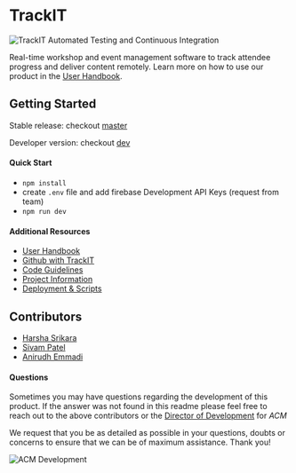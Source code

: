 # TrackIT

![TrackIT Automated Testing and Continuous Integration](https://github.com/acmutd/TrackIT/workflows/TrackIT%20Automated%20Testing%20and%20Continuous%20Integration/badge.svg)

Real-time workshop and event management software to track attendee progress and deliver content remotely. Learn more on how to use our product in the [User Handbook](./docs/handbook.md).

## Getting Started

Stable release: checkout [master](https://github.com/acmutd/TrackIT/tree/master)

Developer version: checkout [dev](https://github.com/acmutd/TrackIT/tree/dev)

#### Quick Start

- `npm install`
- create `.env` file and add firebase Development API Keys (request from team)
- `npm run dev`

#### Additional Resources

 - [User Handbook](./docs/Handbook.md)
 - [Github with TrackIT](docs/Github.md)
 - [Code Guidelines](./docs/Guidelines.md)
 - [Project Information](docs/Project.md)
 - [Deployment & Scripts](docs/Deployment.md)

## Contributors

- [Harsha Srikara](https://harshasrikara.com)
- [Sivam Patel]()
- [Anirudh Emmadi]()

#### Questions

Sometimes you may have questions regarding the development of this product. If the answer was not found in this readme please feel free to reach out to the above contributors or the [Director of Development](mailto:development@acmutd.co) for _ACM_

We request that you be as detailed as possible in your questions, doubts or concerns to ensure that we can be of maximum assistance. Thank you!

![ACM Development](https://www.acmutd.co/brand/Development/Banners/light_dark_background.png)
